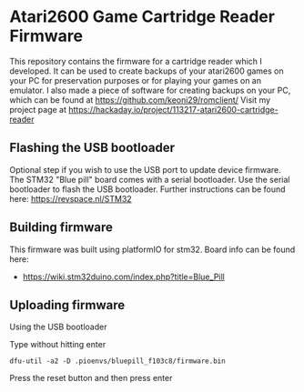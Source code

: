 # Atari2600 Game Cartridge Reader Firmware
This repository contains the firmware for a cartridge reader which I developed. It can be used to create backups of your atari2600 games on your PC for preservation purposes or for playing your games on an emulator.
I also made a piece of software for creating backups on your PC, which can be found at https://github.com/keoni29/romclient/
Visit my project page at https://hackaday.io/project/113217-atari2600-cartridge-reader

## Flashing the USB bootloader
Optional step if you wish to use the USB port to update device firmware.
The STM32 "Blue pill" board comes with a serial bootloader.
Use the serial bootloader to flash the USB bootloader.
Further instructions can be found here: https://revspace.nl/STM32

## Building firmware
This firmware was built using platformIO for stm32. Board info can be found here:
- https://wiki.stm32duino.com/index.php?title=Blue_Pill

## Uploading firmware
Using the USB bootloader

Type without hitting enter
```
dfu-util -a2 -D .pioenvs/bluepill_f103c8/firmware.bin
```
Press the reset button and then press enter
